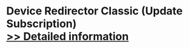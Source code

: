 # Device Redirector Classic (Update Subscription)<br />[>> Detailed information](https://secure.shareit.com/shareit/product.html?productid=300603901&affiliateid=200057808)